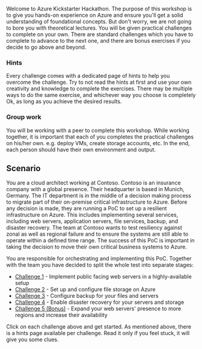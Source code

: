 Welcome to Azure Kickstarter Hackathon. The purpose of this workshop is to give you hands-on experience on Azure and ensure you'll get a solid understanding of foundational concepts. But don't worry, we are not going to bore you with theoretical lectures. You will be given practical challenges to complete on your own. There are standard challenges which you have to complete to advance to the next one, and there are bonus exercises if you decide to go above and beyond. 

### Hints
Every challenge comes with a dedicated page of hints to help you overcome the challenge. Try to not read the hints at first and use your own creativity and knowledge to complete the exercises. There may be multiple ways to do the same exercise, and whichever way you choose is completely Ok, as long as you achieve the desired results.

### Group work
You will be working with a peer to complete this workshop. While working together, it is important that each of you completes the practical challenges on his/her own. e.g. deploy VMs, create storage accounts, etc. In the end, each person should have their own environment and output.

## Scenario
You are a cloud architect working at Contoso. Contoso is an insurance company with a global presence. Their headquarter is based in Munich, Germany. The IT department is in the middle of a decision making process to migrate part of their on-premise critical infrastructure to Azure. Before any decision is made, they are running a PoC to set up a resilient infrastructure on Azure. This includes implementing several services, including web servers, application servers, file services, backup, and disaster recovery. The team at Contoso wants to test resiliency against zonal as well as regional failure and to ensure the systems are still able to operate within a defined time range. The success of this PoC is important in taking the decision to move their own critical business systems to Azure.

You are responsible for orchestrating and implementing this PoC. Together with the team you have decided to split the whole test into separate stages:

- [Challenge 1](/Challenges/Challenge1.md) - Implement public facing web servers in a highly-available setup
- [Challenge 2](/Challenges/Challenge2.md) - Set up and configure file storage on Azure
- [Challenge 3](/Challenges/Challenge3.md) - Configure backup for your files and servers
- [Challenge 4](/Challenges/Challenge4.md) - Enable disaster recovery for your servers and storage
- [Challenge 5 (Bonus)](/Challenges/Challenge5.md) - Expand your web servers' presence to more regions and increase their availability

Click on each challenge above and get started. As mentioned above, there is a hints page available per challenge. Read it only if you feel stuck, it will give you some clues.
